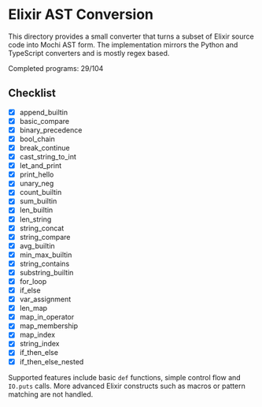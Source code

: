 # Elixir AST Conversion

This directory provides a small converter that turns a subset of Elixir source
code into Mochi AST form. The implementation mirrors the Python and TypeScript
converters and is mostly regex based.

Completed programs: 29/104

## Checklist
- [x] append_builtin
- [x] basic_compare
- [x] binary_precedence
- [x] bool_chain
- [x] break_continue
- [x] cast_string_to_int
- [x] let_and_print
- [x] print_hello
- [x] unary_neg
- [x] count_builtin
- [x] sum_builtin
- [x] len_builtin
- [x] len_string
- [x] string_concat
- [x] string_compare
- [x] avg_builtin
- [x] min_max_builtin
- [x] string_contains
- [x] substring_builtin
- [x] for_loop
- [x] if_else
- [x] var_assignment
- [x] len_map
- [x] map_in_operator
- [x] map_membership
- [x] map_index
- [x] string_index
- [x] if_then_else
- [x] if_then_else_nested

Supported features include basic `def` functions, simple control flow and
`IO.puts` calls. More advanced Elixir constructs such as macros or pattern
matching are not handled.
